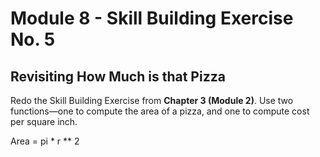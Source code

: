 # Module 8 - Skill Building Exercise No. 5

## Revisiting How Much is that Pizza

Redo the Skill Building Exercise from **Chapter 3 (Module 2)**. Use two functions—one to compute the area of a pizza, and one to compute cost per square inch.

Area = pi * r ** 2 
